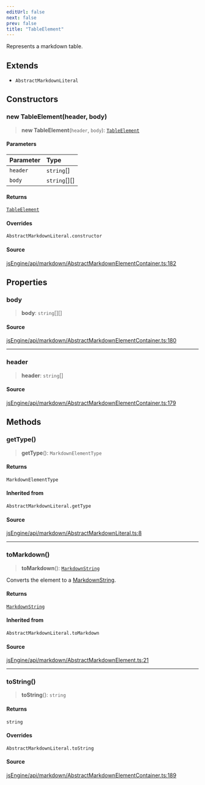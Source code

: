 ```yaml
---
editUrl: false
next: false
prev: false
title: "TableElement"
---
```


Represents a markdown table.

## Extends

- `AbstractMarkdownLiteral`

## Constructors

### new TableElement(header, body)

> **new TableElement**(`header`, `body`): [`TableElement`](/obsidian-js-engine-plugin-docs/api/classes/tableelement/)

#### Parameters

| Parameter | Type |
| :------ | :------ |
| `header` | `string`[] |
| `body` | `string`[][] |

#### Returns

[`TableElement`](/obsidian-js-engine-plugin-docs/api/classes/tableelement/)

#### Overrides

`AbstractMarkdownLiteral.constructor`

#### Source

[jsEngine/api/markdown/AbstractMarkdownElementContainer.ts:182](https://github.com/mProjectsCode/obsidian-js-engine-plugin/blob/9978dd39a18406d0dee0b76dd4311dc0c6857428/jsEngine/api/markdown/AbstractMarkdownElementContainer.ts#L182)

## Properties

### body

> **body**: `string`[][]

#### Source

[jsEngine/api/markdown/AbstractMarkdownElementContainer.ts:180](https://github.com/mProjectsCode/obsidian-js-engine-plugin/blob/9978dd39a18406d0dee0b76dd4311dc0c6857428/jsEngine/api/markdown/AbstractMarkdownElementContainer.ts#L180)

***

### header

> **header**: `string`[]

#### Source

[jsEngine/api/markdown/AbstractMarkdownElementContainer.ts:179](https://github.com/mProjectsCode/obsidian-js-engine-plugin/blob/9978dd39a18406d0dee0b76dd4311dc0c6857428/jsEngine/api/markdown/AbstractMarkdownElementContainer.ts#L179)

## Methods

### getType()

> **getType**(): `MarkdownElementType`

#### Returns

`MarkdownElementType`

#### Inherited from

`AbstractMarkdownLiteral.getType`

#### Source

[jsEngine/api/markdown/AbstractMarkdownLiteral.ts:8](https://github.com/mProjectsCode/obsidian-js-engine-plugin/blob/9978dd39a18406d0dee0b76dd4311dc0c6857428/jsEngine/api/markdown/AbstractMarkdownLiteral.ts#L8)

***

### toMarkdown()

> **toMarkdown**(): [`MarkdownString`](/obsidian-js-engine-plugin-docs/api/classes/markdownstring/)

Converts the element to a [MarkdownString](../../../../../obsidian-js-engine-plugin-docs/api/classes/markdownstring).

#### Returns

[`MarkdownString`](/obsidian-js-engine-plugin-docs/api/classes/markdownstring/)

#### Inherited from

`AbstractMarkdownLiteral.toMarkdown`

#### Source

[jsEngine/api/markdown/AbstractMarkdownElement.ts:21](https://github.com/mProjectsCode/obsidian-js-engine-plugin/blob/9978dd39a18406d0dee0b76dd4311dc0c6857428/jsEngine/api/markdown/AbstractMarkdownElement.ts#L21)

***

### toString()

> **toString**(): `string`

#### Returns

`string`

#### Overrides

`AbstractMarkdownLiteral.toString`

#### Source

[jsEngine/api/markdown/AbstractMarkdownElementContainer.ts:189](https://github.com/mProjectsCode/obsidian-js-engine-plugin/blob/9978dd39a18406d0dee0b76dd4311dc0c6857428/jsEngine/api/markdown/AbstractMarkdownElementContainer.ts#L189)
